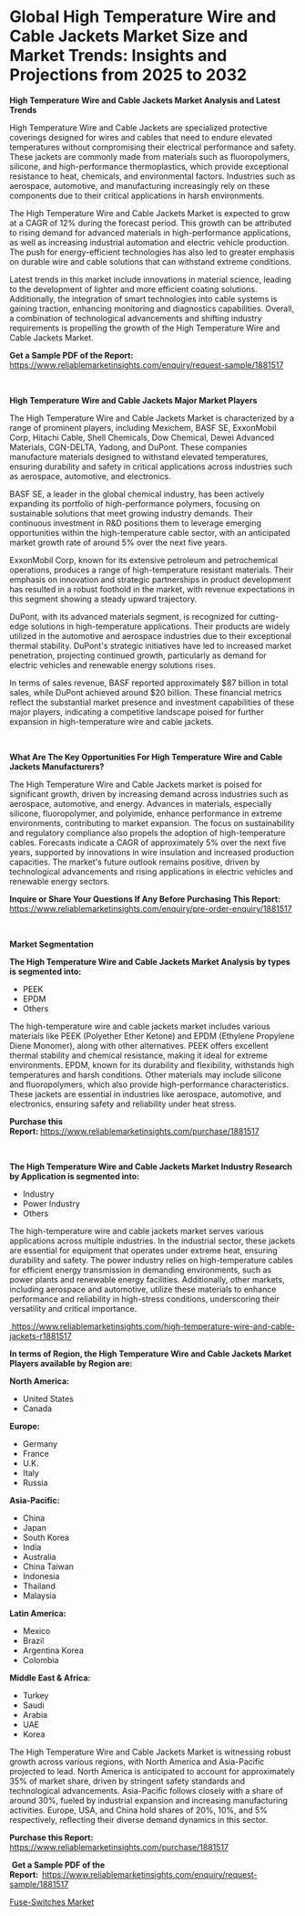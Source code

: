 <p><h1>Global High Temperature Wire and Cable Jackets Market Size and Market Trends: Insights and Projections from 2025 to 2032</h1></p><p><strong>High Temperature Wire and Cable Jackets Market Analysis and Latest Trends</strong></p>
<p><p>High Temperature Wire and Cable Jackets are specialized protective coverings designed for wires and cables that need to endure elevated temperatures without compromising their electrical performance and safety. These jackets are commonly made from materials such as fluoropolymers, silicone, and high-performance thermoplastics, which provide exceptional resistance to heat, chemicals, and environmental factors. Industries such as aerospace, automotive, and manufacturing increasingly rely on these components due to their critical applications in harsh environments.</p><p>The High Temperature Wire and Cable Jackets Market is expected to grow at a CAGR of 12% during the forecast period. This growth can be attributed to rising demand for advanced materials in high-performance applications, as well as increasing industrial automation and electric vehicle production. The push for energy-efficient technologies has also led to greater emphasis on durable wire and cable solutions that can withstand extreme conditions.</p><p>Latest trends in this market include innovations in material science, leading to the development of lighter and more efficient coating solutions. Additionally, the integration of smart technologies into cable systems is gaining traction, enhancing monitoring and diagnostics capabilities. Overall, a combination of technological advancements and shifting industry requirements is propelling the growth of the High Temperature Wire and Cable Jackets Market.</p></p>
<p><strong>Get a Sample PDF of the Report:&nbsp;</strong> <a href="https://www.reliablemarketinsights.com/enquiry/request-sample/1881517?utm_campaign=2143&utm_medium=2&utm_source=Github&utm_content=ia&utm_term=14022025&utm_id=high-temperature-wire-and-cable-jackets">https://www.reliablemarketinsights.com/enquiry/request-sample/1881517</a></p>
<p>&nbsp;</p>
<p><strong>High Temperature Wire and Cable Jackets Major Market Players</strong></p>
<p><p>The High Temperature Wire and Cable Jackets Market is characterized by a range of prominent players, including Mexichem, BASF SE, ExxonMobil Corp, Hitachi Cable, Shell Chemicals, Dow Chemical, Dewei Advanced Materials, CGN-DELTA, Yadong, and DuPont. These companies manufacture materials designed to withstand elevated temperatures, ensuring durability and safety in critical applications across industries such as aerospace, automotive, and electronics.</p><p>BASF SE, a leader in the global chemical industry, has been actively expanding its portfolio of high-performance polymers, focusing on sustainable solutions that meet growing industry demands. Their continuous investment in R&D positions them to leverage emerging opportunities within the high-temperature cable sector, with an anticipated market growth rate of around 5% over the next five years.</p><p>ExxonMobil Corp, known for its extensive petroleum and petrochemical operations, produces a range of high-temperature resistant materials. Their emphasis on innovation and strategic partnerships in product development has resulted in a robust foothold in the market, with revenue expectations in this segment showing a steady upward trajectory.</p><p>DuPont, with its advanced materials segment, is recognized for cutting-edge solutions in high-temperature applications. Their products are widely utilized in the automotive and aerospace industries due to their exceptional thermal stability. DuPont's strategic initiatives have led to increased market penetration, projecting continued growth, particularly as demand for electric vehicles and renewable energy solutions rises.</p><p>In terms of sales revenue, BASF reported approximately $87 billion in total sales, while DuPont achieved around $20 billion. These financial metrics reflect the substantial market presence and investment capabilities of these major players, indicating a competitive landscape poised for further expansion in high-temperature wire and cable jackets.</p></p>
<p>&nbsp;</p>
<p><strong>What Are The Key Opportunities For High Temperature Wire and Cable Jackets Manufacturers?</strong></p>
<p><p>The High Temperature Wire and Cable Jackets market is poised for significant growth, driven by increasing demand across industries such as aerospace, automotive, and energy. Advances in materials, especially silicone, fluoropolymer, and polyimide, enhance performance in extreme environments, contributing to market expansion. The focus on sustainability and regulatory compliance also propels the adoption of high-temperature cables. Forecasts indicate a CAGR of approximately 5% over the next five years, supported by innovations in wire insulation and increased production capacities. The market's future outlook remains positive, driven by technological advancements and rising applications in electric vehicles and renewable energy sectors.</p></p>
<p><strong>Inquire or Share Your Questions If Any Before Purchasing This Report:</strong> <a href="https://www.reliablemarketinsights.com/enquiry/pre-order-enquiry/1881517?utm_campaign=2143&utm_medium=2&utm_source=Github&utm_content=ia&utm_term=14022025&utm_id=high-temperature-wire-and-cable-jackets">https://www.reliablemarketinsights.com/enquiry/pre-order-enquiry/1881517</a></p>
<p>&nbsp;</p>
<p><strong>Market Segmentation</strong></p>
<p><strong>The High Temperature Wire and Cable Jackets Market Analysis by types is segmented into:</strong></p>
<p><ul><li>PEEK</li><li>EPDM</li><li>Others</li></ul></p>
<p><p>The high-temperature wire and cable jackets market includes various materials like PEEK (Polyether Ether Ketone) and EPDM (Ethylene Propylene Diene Monomer), along with other alternatives. PEEK offers excellent thermal stability and chemical resistance, making it ideal for extreme environments. EPDM, known for its durability and flexibility, withstands high temperatures and harsh conditions. Other materials may include silicone and fluoropolymers, which also provide high-performance characteristics. These jackets are essential in industries like aerospace, automotive, and electronics, ensuring safety and reliability under heat stress.</p></p>
<p><strong>Purchase this Report:&nbsp;</strong><a href="https://www.reliablemarketinsights.com/purchase/1881517?utm_campaign=2143&utm_medium=2&utm_source=Github&utm_content=ia&utm_term=14022025&utm_id=high-temperature-wire-and-cable-jackets">https://www.reliablemarketinsights.com/purchase/1881517</a></p>
<p>&nbsp;</p>
<p><strong>The High Temperature Wire and Cable Jackets Market Industry Research by Application is segmented into:</strong></p>
<p><ul><li>Industry</li><li>Power Industry</li><li>Others</li></ul></p>
<p><p>The high-temperature wire and cable jackets market serves various applications across multiple industries. In the industrial sector, these jackets are essential for equipment that operates under extreme heat, ensuring durability and safety. The power industry relies on high-temperature cables for efficient energy transmission in demanding environments, such as power plants and renewable energy facilities. Additionally, other markets, including aerospace and automotive, utilize these materials to enhance performance and reliability in high-stress conditions, underscoring their versatility and critical importance.</p></p>
<p><a href="https://www.reliablemarketinsights.com/high-temperature-wire-and-cable-jackets-r1881517?utm_campaign=2143&utm_medium=2&utm_source=Github&utm_content=ia&utm_term=14022025&utm_id=high-temperature-wire-and-cable-jackets">&nbsp;https://www.reliablemarketinsights.com/high-temperature-wire-and-cable-jackets-r1881517</a></p>
<p><strong>In terms of Region, the High Temperature Wire and Cable Jackets Market Players available by Region are:</strong></p>
<p>
    <p> <strong> North America: </strong>
        <ul>
            <li>United States</li>
            <li>Canada</li>
        </ul>
        </p> 
    <p> <strong> Europe: </strong>
        <ul>
            <li>Germany</li>
            <li>France</li>
            <li>U.K.</li>
            <li>Italy</li>
            <li>Russia</li>
        </ul>
        </p> 
    <p> <strong> Asia-Pacific: </strong>
        <ul>
            <li>China</li>
            <li>Japan</li>
            <li>South Korea</li>
            <li>India</li>
            <li>Australia</li>
            <li>China Taiwan</li>
            <li>Indonesia</li>
            <li>Thailand</li>
            <li>Malaysia</li>
        </ul>
        </p> 
    <p> <strong> Latin America: </strong>
        <ul>
            <li>Mexico</li>
            <li>Brazil</li>
            <li>Argentina Korea</li>
            <li>Colombia</li>
        </ul>
        </p> 
    <p> <strong> Middle East & Africa: </strong>
        <ul>
            <li>Turkey</li>
            <li>Saudi</li>
            <li>Arabia</li>
            <li>UAE</li>
            <li>Korea</li>
        </ul>
    </p>
    </p>
<p><p>The High Temperature Wire and Cable Jackets Market is witnessing robust growth across various regions, with North America and Asia-Pacific projected to lead. North America is anticipated to account for approximately 35% of market share, driven by stringent safety standards and technological advancements. Asia-Pacific follows closely with a share of around 30%, fueled by industrial expansion and increasing manufacturing activities. Europe, USA, and China hold shares of 20%, 10%, and 5% respectively, reflecting their diverse demand dynamics in this sector.</p></p>
<p><strong>Purchase this Report: </strong><a href="https://www.reliablemarketinsights.com/purchase/1881517?utm_campaign=2143&utm_medium=2&utm_source=Github&utm_content=ia&utm_term=14022025&utm_id=high-temperature-wire-and-cable-jackets">https://www.reliablemarketinsights.com/purchase/1881517</a></p>
<p>&nbsp;<strong>Get a Sample PDF of the Report:&nbsp;&nbsp;</strong><a href="https://www.reliablemarketinsights.com/enquiry/request-sample/1881517?utm_campaign=2143&utm_medium=2&utm_source=Github&utm_content=ia&utm_term=14022025&utm_id=high-temperature-wire-and-cable-jackets">https://www.reliablemarketinsights.com/enquiry/request-sample/1881517</a></p>
<p><strong></strong></p>
<p><p><a href="https://github.com/NargisHussain75/Market-Research-Report-List-1/blob/main/fuse-switches-market.md?utm_campaign=2143&utm_medium=2&utm_source=Github&utm_content=ia&utm_term=14022025&utm_id=high-temperature-wire-and-cable-jackets">Fuse-Switches Market</a></p></p>